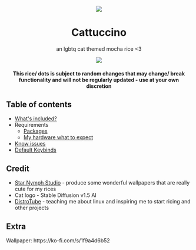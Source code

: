 <p align="center">
	<img src="https://i.ibb.co/jb4Nd9c/168148681157743874.png">	</img>
</p>
<h1 align="center">Cattuccino</h1>
<p align="center">an lgbtq cat themed mocha rice <3</p>
<p align="center">
	<img src="https://i.ibb.co/Q6dQ4GM/2023-04-14-16-14.png"></img>
</p>
<h4 align="center">This rice/ dots is subject to random changes that may change/ break functionality and will not be regularly updated - use at your own discretion </h4>

## Table of contents

 + [What's included?](included)
 + Requirements
     - [Packages](packages)
     - [My hardware what to expect](hw)
 + [Know issues](issues)
 + [Default Keybinds](keybinds)
 <h2> Credit</h2>

 - [Star Nymph Studio](https://ko-fi.com/serenfae/) - produce some wonderful wallpapers that are really cute for my rices
 - Cat logo - Stable Diffusion v1.5 AI
 - [DistroTube](https://www.youtube.com/@DistroTube) - teaching me about linux and inspiring me to start ricing and other projects
<h2>Extra</h2>
Wallpaper: https://ko-fi.com/s/1f9a4d6b52
